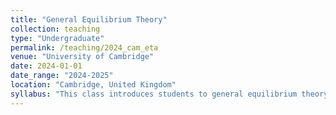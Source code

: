 ```yaml
---
title: "General Equilibrium Theory"
collection: teaching
type: "Undergraduate"
permalink: /teaching/2024_cam_eta
venue: "University of Cambridge"
date: 2024-01-01
date_range: "2024-2025"
location: "Cambridge, United Kingdom"
syllabus: "This class introduces students to general equilibrium theory, with which should be understood 'the theory of how markets behave and interact and what the consequences are for the quality (efficiency) of ensuing allocations.': Applications in finance are focused on, which means that students will gain insight into widely used concepts such as alphas and betas, prediction markets, subprime loans, or derivative deltas."
---
```


